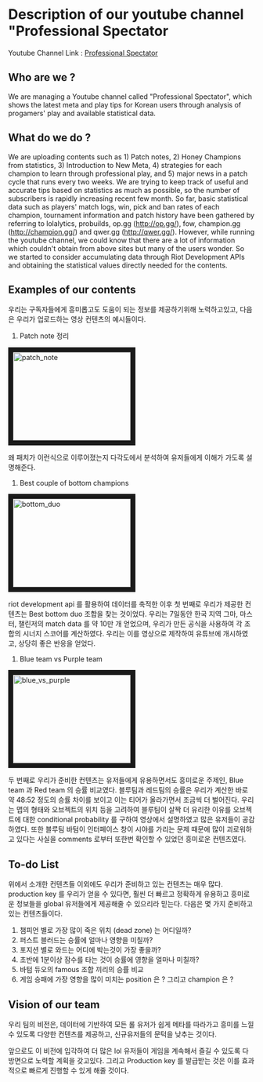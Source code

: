 # Description of our youtube channel "Professional Spectator

Youtube Channel Link : [Professional Spectator](https://www.youtube.com/channel/UCqI5lyTpC79pOy2D-VXAMdA?view_as=subscriber)

## Who are we ?

We are managing a Youtube channel called "Professional Spectator", which shows the latest meta and play tips for Korean users through analysis of progamers' play and available statistical data.

## What do we do ? 
We are uploading contents such as 1) Patch notes, 2) Honey Champions from statistics, 3) Introduction to New Meta, 4) strategies for each champion to learn through professional play, and 5) major news in a patch cycle that runs every two weeks. We are trying to keep track of useful and accurate tips based on statistics as much as possible, so the number of subscribers is rapidly increasing recent few month. So far, basic statistical data such as players' match logs, win, pick and ban rates of each champion, tournament information and patch history have been gathered by referring to lolalytics, probuilds, op.gg (http://op.gg/), fow, champion.gg (http://champion.gg/) and qwer.gg (http://qwer.gg/). However, while running the youtube channel, we could know that there are a lot of information which couldn't obtain from above sites but many of the users wonder. So we started to consider accumulating data through Riot Development APIs and obtaining the statistical values directly needed for the contents.


## Examples of our contents

우리는 구독자들에게 흥미롭고도 도움이 되는 정보를 제공하기위해 노력하고있고, 다음은 우리가 업로드하는 영상 컨텐츠의 예시들이다. 

1. Patch note 정리

<a href="http://www.youtube.com/watch?feature=player_embedded&v=YOUTUBE_VIDEO_ID_HERE
" target="_blank"><img src="http://img.youtube.com/vi/o9zjPn9g-rs/0.jpg" 
alt="patch_note" width="240" height="180" border="10" /></a>

왜 패치가 이런식으로 이루어졌는지 다각도에서 분석하여 유저들에게 이해가 가도록 설명해준다. 

1. Best couple of bottom champions

<a href="http://www.youtube.com/watch?feature=player_embedded&v=YOUTUBE_VIDEO_ID_HERE
" target="_blank"><img src="http://img.youtube.com/vi/IXrFgI5qFvY/0.jpg" 
alt="bottom_duo" width="240" height="180" border="10" /></a>

riot development api 를 활용하여 데이터를 축적한 이후 첫 번째로 우리가 제공한 컨텐츠는 Best bottom duo 조합을 찾는 것이었다. 우리는 7일동안 한국 지역 그마, 마스터, 챌린저의 match data 를 약 10만 개 얻었으며, 우리가 만든 공식을 사용하여 각 조합의 시너지 스코어를 계산하였다. 우리는 이를 영상으로 제작하여 유튜브에 개시하였고, 상당히 좋은 반응을 얻었다.

1. Blue team vs Purple team

<a href="http://www.youtube.com/watch?feature=player_embedded&v=YOUTUBE_VIDEO_ID_HERE
" target="_blank"><img src="http://img.youtube.com/vi/7ei1fw6pp2U/0.jpg" 
alt="blue_vs_purple" width="240" height="180" border="10" /></a>

두 번째로 우리가 준비한 컨텐츠는 유저들에게 유용하면서도 흥미로운 주제인, Blue team 과 Red team 의 승률 비교였다. 블루팀과 레드팀의 승률은 우리가 계산한 바로 약 48:52 정도의 승률 차이를 보이고 이는 티어가 올라가면서 조금씩 더 벌어진다. 우리는 맵의 형태와 오브젝트의 위치 등을 고려하여 블루팀이 살짝 더 유리한 이유를 오브젝트에 대한 conditional probability 를 구하여 영상에서 설명하였고 많은 유저들이 공감하였다. 또한 블루팀 바텀이 인터페이스 창이 시야를 가리는 문제 때문에 많이 괴로워하고 있다는 사실을 comments 로부터 또한번 확인할 수 있었던 흥미로운 컨텐츠였다. 

## To-do List

위에서 소개한 컨텐츠들 이외에도 우리가 준비하고 있는 컨텐츠는 매우 많다. production key 를 우리가 얻을 수 있다면, 훨씬 더 빠르고 정확하게 유용하고 흥미로운 정보들을 global 유저들에게 제공해줄 수 있으리라 믿는다. 다음은 몇 가지 준비하고 있는 컨텐츠들이다. 

1. 챔피언 별로 가장 많이 죽은 위치 (dead zone) 는 어디일까?
2. 퍼스트 블러드는 승률에 얼마나 영향을 미칠까?
3. 포지션 별로 와드는 어디에 박는것이 가장 좋을까?
4. 초반에 1분이상 잠수를 타는 것이 승률에 영향을 얼마나 미칠까?
5. 바텀 듀오의 famous 조합 끼리의 승률 비교
6. 게임 승패에 가장 영향을 많이 미치는 position 은 ? 그리고 champion 은 ?

## Vision of our team

우리 팀의 비전은, 데이터에 기반하여 모든 롤 유저가 쉽게 메타를 따라가고 흥미를 느낄 수 있도록 다양한 컨텐츠를 제공하고, 신규유저들의 문턱을 낮추는 것이다. 

앞으로도 이 비전에 입각하여 더 많은 lol 유저들이 게임을 계속해서 즐길 수 있도록 다방면으로 노력할 계획을 갖고있다. 그리고 Production key 를 발급받는 것은 이를 효과적으로 빠르게 진행할 수 있게 해줄 것이다.

